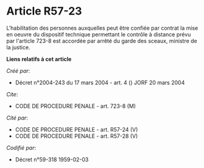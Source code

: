 # Article R57-23

L'habilitation des personnes auxquelles peut être confiée par contrat la mise en oeuvre du dispositif technique permettant le
contrôle à distance prévu par l'article 723-8 est accordée par arrêté du garde des sceaux, ministre de la justice.

**Liens relatifs à cet article**

_Créé par_:

  - Décret n°2004-243 du 17 mars 2004 - art. 4 () JORF 20 mars 2004

_Cite_:

  - CODE DE PROCEDURE PENALE - art. 723-8 (M)

_Cité par_:

  - CODE DE PROCEDURE PENALE - art. R57-24 (V)
  - CODE DE PROCEDURE PENALE - art. R57-28 (V)

_Codifié par_:

  - Décret n°59-318 1959-02-03
